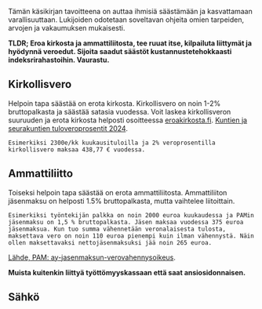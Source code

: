 Tämän käsikirjan tavoitteena on auttaa ihmisiä säästämään ja kasvattamaan varallisuuttaan. Lukijoiden odotetaan soveltavan ohjeita omien tarpeiden, arvojen ja vakaumuksen mukaisesti.

**TLDR; Eroa kirkosta ja ammattiliitosta, tee ruuat itse, kilpailuta liittymät ja hyödynnä veroedut. Sijoita saadut säästöt kustannustetehokkaasti indeksrirahastoihin. Vaurastu.**

## Kirkollisvero

Helpoin tapa säästää on erota kirkosta. Kirkollisvero on noin 1-2% bruttopalkasta ja säästää satasia vuodessa. Voit laskea kirkollisveron suuruuden ja erota kirkosta helposti osoitteessa [eroakirkosta.fi](https://eroakirkosta.fi/). [Kuntien ja seurakuntien tuloveroprosentit 2024](https://www.vero.fi/syventavat-vero-ohjeet/paatokset/47465/kuntien-ja-seurakuntien-tuloveroprosentit-vuonna-2024/).

```
Esimerkiksi 2300e/kk kuukausituloilla ja 2% veroprosentilla kirkollisvero maksaa 438,77 € vuodessa.
```

## Ammattiliitto

Toiseksi helpoin tapa säästää on erota ammattiliitosta. Ammattiliiton jäsenmaksu on helposti 1.5% bruttopalkasta, mutta vaihtelee liitoittain. 

```
Esimerkiksi työntekijän palkka on noin 2000 euroa kuukaudessa ja PAMin jäsenmaksu on 1,5 % bruttopalkasta. Jäsen maksaa vuodessa 375 euroa jäsenmaksua. Kun tuo summa vähennetään veronalaisesta tulosta, maksettava vero on noin 110 euroa pienempi kuin ilman vähennystä. Näin ollen maksettavaksi nettojäsenmaksuksi jää noin 265 euroa. 
```

[Lähde, PAM: ay-jasenmaksun-verovahennysoikeus](https://www.pam.fi/jasenyys/jasenelle/jasenmaksu/ay-jasenmaksun-verovahennysoikeus/).

**Muista kuitenkin liittyä työttömyyskassaan että saat ansiosidonnaisen.**

## Sähkö